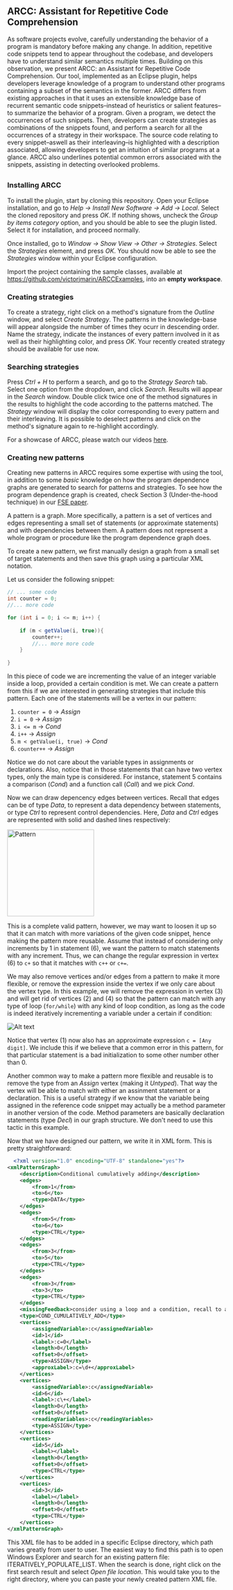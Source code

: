 ﻿## ARCC: Assistant for Repetitive Code Comprehension

As software projects evolve, carefully understanding the behavior
of a program is mandatory before making any change. In addition, repetitive code snippets tend to appear throughout the codebase, and developers have to understand similar semantics multiple times. Building on this observation, we present ARCC: an Assistant for Repetitive Code Comprehension. Our tool, implemented
as an Eclipse plugin, helps developers leverage knowledge of a
program to understand other programs containing a subset of the
semantics in the former. ARCC differs from existing approaches in
that it uses an extensible knowledge base of recurrent semantic
code snippets–instead of heuristics or salient features–to summarize the behavior of a program. Given a program, we detect the occurrences of such snippets. Then, developers can create strategies as combinations of the snippets found, and perform a search for all the occurrences of a strategy in their workspace. The source
code relating to every snippet–aswell as their interleaving–is highlighted with a description associated, allowing developers to get an intuition of similar programs at a glance. ARCC also underlines potential common errors associated with the snippets, assisting in detecting overlooked problems.

##

### Installing ARCC

To install the plugin, start by cloning this repository. Open your Eclipse installation, and go to *Help -> Install New Software -> Add -> Local*. Select the cloned repository and press *OK*. If nothing shows, uncheck the *Group by items category* option, and you should be able to see the plugin listed. Select it for installation, and proceed normally.

Once installed, go to *Window -> Show View -> Other -> Strategies*. Select the *Strategies* element, and press *OK*. You should now be able to see the *Strategies* window within your Eclipse configuration.

Import the project containing the sample classes, available at https://github.com/victorjmarin/ARCCExamples, into an **empty workspace**. 

### Creating strategies

To create a strategy, right click on a method's signature from the *Outline* window, and select *Create Strategy*. The patterns in the knowledge-base will appear alongside the number of times they ocurr in descending order. Name the strategy, indicate the instances of every pattern involved in it as well as their highlighting color, and press *OK*. Your recently created strategy should be available for use now.

### Searching strategies

Press *Ctrl + H* to perform a search, and go to the *Strategy Search* tab. Select one option from the dropdown, and click *Search*. Results will appear in the *Search* window. Double click twice one of the method signatures in the results to highlight the code according to the patterns matched. The *Strategy* window will display the color corresponding to every pattern and their interleaving. It is possible to deselect patterns and click on the method's signature again to re-highlight accordingly.


For a showcase of ARCC, please watch our videos [here](https://www.youtube.com/watch?v=5LAK7en2Sr8&list=PLmizZtBESdPHDyKXKHMXj13r2pBCKzIoA).

### Creating new patterns

Creating new patterns in ARCC requires some expertise with using the tool, in addition to some *basic* knowledge on how the program dependence graphs are generated to search for patterns and strategies. To see how the program dependence graph is created, check Section 3 (Under-the-hood technique) in our [FSE paper](http://dl.acm.org/citation.cfm?doid=3106237.3122824).

A pattern is a graph. More specifically, a pattern is a set of vertices and edges representing a small set of statements (or approximate statements) and with dependencies between them. A pattern does not represent a whole program or procedure like the program dependence graph does.

To create a new pattern, we first manually design a graph from a small set of target statements and then save this graph using a particular XML notation.

Let us consider the following snippet:
```java
// ... some code
int counter = 0;
//... more code

for (int i = 0; i <= m; i++) {        
        
	if (m < getValue(i, true)){
		counter++;
		//... more more code
	}
        
}
```

In this piece of code we are incrementing the value of an integer variable inside a loop, provided a certain condition is met. We can create a pattern from this if we are interested in generating strategies that include this pattern. Each one of the statements will be a vertex in our pattern:

1. `counter = 0`  -> *Assign*
2. `i = 0`        -> *Assign*
3. `i <= m`       -> *Cond*
4. `i++`          -> *Assign*
5. `m < getValue(i, true)` -> *Cond*
6. `counter++`     -> *Assign*

Notice we do not care about the variable types in assignments or declarations. Also, notice that in those statements that can have two vertex types, only the main type is considered. For instance, statement 5 contains a comparison (*Cond*) and a function call (*Call*) and we pick *Cond*.

Now we can draw depencency edges between vertices. Recall that edges can be of type *Data*, to represent a data dependency between statements, or type *Ctrl* to represent control dependencies. Here, *Data* and *Ctrl* edges are represented with solid and dashed lines respectively:


<img src="/figures/CondCumulativelyAddDraft.PNG" alt="Pattern" style="width: 200px;"/>


This is a complete valid pattern, however, we may want to loosen it up so that it can match with more variations of the given code snippet, hence making the pattern more reusable. Assume that instead of considering only increments by 1 in statement (6), we want the pattern to match statements with any increment. Thus, we can change the regular expression in vertex (6) to `c+` so that it matches with `c++` or `c+=`.

We may also remove vertices and/or edges from a pattern to make it more flexible, or remove the expression inside the vertex if we only care about the vertex type. In this example, we will remove the expression in vertex (3) and will get rid of vertices (2) and (4) so that the pattern can match with any type of loop (`for/while`) with any kind of loop condition, as long as the code is indeed iteratively incrementing a variable under a certain if condition:

![Alt text](/figures/CondCumulativelyAdd.PNG?raw=true "Pattern: Conditional cumulatively adding")

Notice that vertex (1) now also has an approximate expression `c = [Any digit]`. We include this if we believe that a common error in this pattern, for that particular statement is a bad initialization to some other number other than 0.

Another common way to make a pattern more flexible and reusable is to remove the type from an *Assign* vertex (making it *Untyped*). That way the vertex will be able to match with either an assinment statement or a declaration. This is a useful strategy if we know that the variable being assigned in the reference code snippet may actually be a method parameter in another version of the code. Method parameters are basically declaration statements (type *Decl*) in our graph structure. We don't need to use this tactic in this example.

Now that we have designed our pattern, we write it in XML form. This is pretty straightforward:

```xml
  <?xml version="1.0" encoding="UTF-8" standalone="yes"?>
<xmlPatternGraph>
    <description>Conditional cumulatively adding</description>
    <edges>
        <from>1</from>
        <to>6</to>
        <type>DATA</type>
    </edges>
    <edges>
        <from>5</from>
        <to>6</to>
        <type>CTRL</type>
    </edges>
    <edges>
        <from>3</from>
        <to>5</to>
        <type>CTRL</type>
    </edges>
    <edges>
        <from>3</from>
        <to>3</to>
        <type>CTRL</type>
    </edges>
    <missingFeedback>consider using a loop and a condition, recall to add and assign the same variable</missingFeedback>
    <type>COND_CUMULATIVELY_ADD</type>
    <vertices>
        <assignedVariable>:c</assignedVariable>
        <id>1</id>
        <label>:c=0</label>
        <length>0</length>
        <offset>0</offset>
        <type>ASSIGN</type>
        <approxLabel>:c=\d+</approxLabel>
    </vertices>
    <vertices>
        <assignedVariable>:c</assignedVariable>
        <id>6</id>
        <label>:c\+</label>
        <length>0</length>
        <offset>0</offset>
        <readingVariables>:c</readingVariables>
        <type>ASSIGN</type>
    </vertices>
    <vertices>
        <id>5</id>
        <label></label>
        <length>0</length>
        <offset>0</offset>
        <type>CTRL</type>
    </vertices>
    <vertices>
        <id>3</id>
        <label></label>
        <length>0</length>
        <offset>0</offset>
        <type>CTRL</type>
    </vertices>
</xmlPatternGraph>
```

This XML file has to be added in a specific Eclipse directory, which path varies greatly from user to user. The easiest way to find this path is to open Windows Explorer and search for an existing pattern file: ITERATIVELY_POPULATE_LIST. When the search is done, right click on the first search result and select *Open file location*. This would take you to the right directory, where you can paste your newly created pattern XML file.

